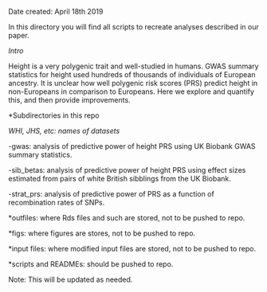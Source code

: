 Date created: April 18th 2019

In this directory you will find all scripts to recreate analyses described in our paper.

*Intro*

Height is a very polygenic trait and well-studied in humans. GWAS summary statistics for height used hundreds of thousands of individuals of European ancestry. It is unclear how well polygenic risk scores (PRS) predict height in non-Europeans in comparison to Europeans. Here we explore and quantify this, and then provide improvements.

*Subdirectories in this repo

*WHI, JHS, etc: names of datasets* 

-gwas: analysis of predictive power of height PRS using UK Biobank GWAS summary statistics.

-sib_betas: analysis of predictive power of height PRS using effect sizes estimated from pairs of white British sibblings from the UK Biobank.

-strat_prs: analysis of predictive power of PRS as a function of recombination rates of SNPs.



*outfiles: where Rds files and such are stored, not to be pushed to repo. 


*figs: where figures are stores, not to be pushed to repo. 


*input files: where modified input files are stored, not to be pushed to repo.


 *scripts and READMEs: should be pushed to repo.

Note: This will be updated as needed.
